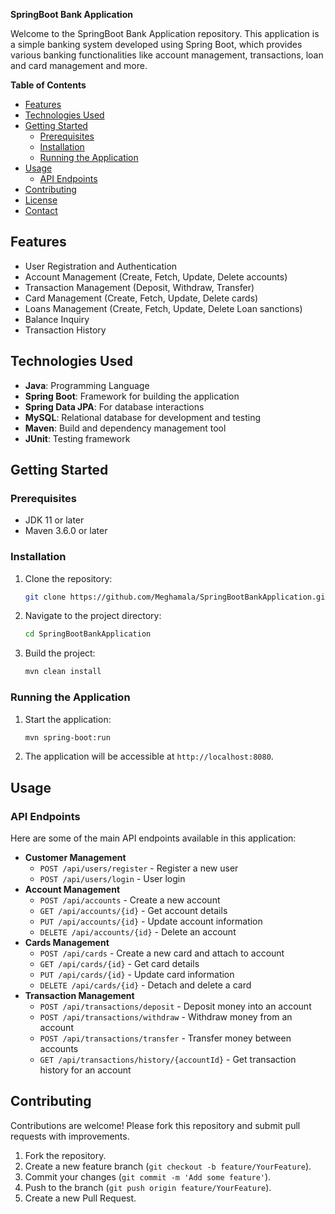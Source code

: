 **SpringBoot Bank Application**

Welcome to the SpringBoot Bank Application repository. This application is a simple banking system developed using Spring Boot, which provides various banking functionalities like account management, transactions, loan and card management and more.

**Table of Contents**

- [Features](#features)
- [Technologies Used](#technologies-used)
- [Getting Started](#getting-started)
  - [Prerequisites](#prerequisites)
  - [Installation](#installation)
  - [Running the Application](#running-the-application)
- [Usage](#usage)
  - [API Endpoints](#api-endpoints)
- [Contributing](#contributing)
- [License](#license)
- [Contact](#contact)

## Features

- User Registration and Authentication
- Account Management (Create, Fetch, Update, Delete accounts)
- Transaction Management (Deposit, Withdraw, Transfer)
- Card Management (Create, Fetch, Update, Delete cards)
- Loans Management (Create, Fetch, Update, Delete Loan sanctions)
- Balance Inquiry
- Transaction History

## Technologies Used

- **Java**: Programming Language
- **Spring Boot**: Framework for building the application
- **Spring Data JPA**: For database interactions
- **MySQL**: Relational database for development and testing
- **Maven**: Build and dependency management tool
- **JUnit**: Testing framework

## Getting Started

### Prerequisites

- JDK 11 or later
- Maven 3.6.0 or later

### Installation

1. Clone the repository:
    ```sh
    git clone https://github.com/Meghamala/SpringBootBankApplication.git
    ```
2. Navigate to the project directory:
    ```sh
    cd SpringBootBankApplication
    ```
3. Build the project:
    ```sh
    mvn clean install
    ```

### Running the Application

1. Start the application:
    ```sh
    mvn spring-boot:run
    ```
2. The application will be accessible at `http://localhost:8080`.

## Usage

### API Endpoints

Here are some of the main API endpoints available in this application:

- **Customer Management**
  - `POST /api/users/register` - Register a new user
  - `POST /api/users/login` - User login
- **Account Management**
  - `POST /api/accounts` - Create a new account
  - `GET /api/accounts/{id}` - Get account details
  - `PUT /api/accounts/{id}` - Update account information
  - `DELETE /api/accounts/{id}` - Delete an account
- **Cards Management**
  - `POST /api/cards` - Create a new card and attach to account
  - `GET /api/cards/{id}` - Get card details
  - `PUT /api/cards/{id}` - Update card information
  - `DELETE /api/cards/{id}` - Detach and delete a card
- **Transaction Management**
  - `POST /api/transactions/deposit` - Deposit money into an account
  - `POST /api/transactions/withdraw` - Withdraw money from an account
  - `POST /api/transactions/transfer` - Transfer money between accounts
  - `GET /api/transactions/history/{accountId}` - Get transaction history for an account

## Contributing

Contributions are welcome! Please fork this repository and submit pull requests with improvements.

1. Fork the repository.
2. Create a new feature branch (`git checkout -b feature/YourFeature`).
3. Commit your changes (`git commit -m 'Add some feature'`).
4. Push to the branch (`git push origin feature/YourFeature`).
5. Create a new Pull Request.
